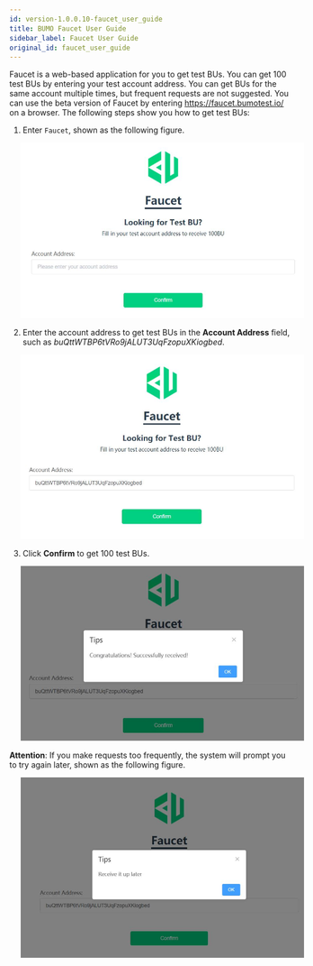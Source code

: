 ```yaml
---
id: version-1.0.0.10-faucet_user_guide
title: BUMO Faucet User Guide
sidebar_label: Faucet User Guide
original_id: faucet_user_guide
---
```


Faucet is a web-based application for you to get test BUs. You can get 100 test BUs by entering your test account address. You can get BUs for the same account multiple times, but frequent requests are not suggested. You can use the beta version of Faucet by entering https://faucet.bumotest.io/ on a browser. The following steps show you how to get test BUs:

1. Enter `Faucet`, shown as the following figure.

<img src="/docs/Assets/faucet_1.jpg"
     style= "margin-left: 20px">

2. Enter the account address to get test BUs in the **Account Address** field, such as *buQttWTBP6tVRo9jALUT3UqFzopuXKiogbed*.

<img src="/docs/Assets/faucet_2.jpg"
     style= "margin-left: 20px">

3. Click **Confirm** to get 100 test BUs.

<img src="/docs/Assets/faucet_3.jpg"
     style= "margin-left: 20px">

**Attention**: If you make requests too frequently, the system will prompt you to try again later, shown as the following figure.

<img src="/docs/Assets/faucet_4.jpg"
     style= "margin-left: 20px">